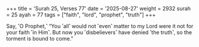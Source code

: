 +++
title = 'Surah 25, Verses 77'
date = '2025-08-27'
weight = 2932
surah = 25
ayah = 77
tags = ["faith", "lord", "prophet", "truth"]
+++

Say, ˹O Prophet,˺ “You ˹all˺ would not ˹even˺ matter to my Lord were it not for your faith ˹in Him˺. But now you ˹disbelievers˺ have denied ˹the truth˺, so the torment is bound to come.”